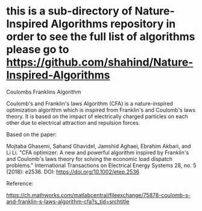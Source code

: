 # this is a sub-directory of Nature-Inspired Algorithms repository in order to see the full list of algorithms please go to https://github.com/shahind/Nature-Inspired-Algorithms

Coulombs Franklins Algorithm


Coulomb's and Franklin's laws Algorithm (CFA) is a nature-inspired optimization algorithm which is inspired from Franklin's and Coulomb's laws theory. It is based on the impact of electrically charged particles on each other due to electrical attraction and repulsion forces.

Based on the paper:

Mojtaba Ghasemi, Sahand Ghavidel, Jamshid Aghaei, Ebrahim Akbari, and Li Li. "CFA optimizer: A new and powerful algorithm inspired by Franklin's and Coulomb's laws theory for solving the economic load dispatch problems." International Transactions on Electrical Energy Systems 28, no. 5 (2018): e2536. DOI: https://doi.org/10.1002/etep.2536


Reference:

https://ch.mathworks.com/matlabcentral/fileexchange/75878-coulomb-s-and-franklin-s-laws-algorithm-cfa?s_tid=srchtitle
